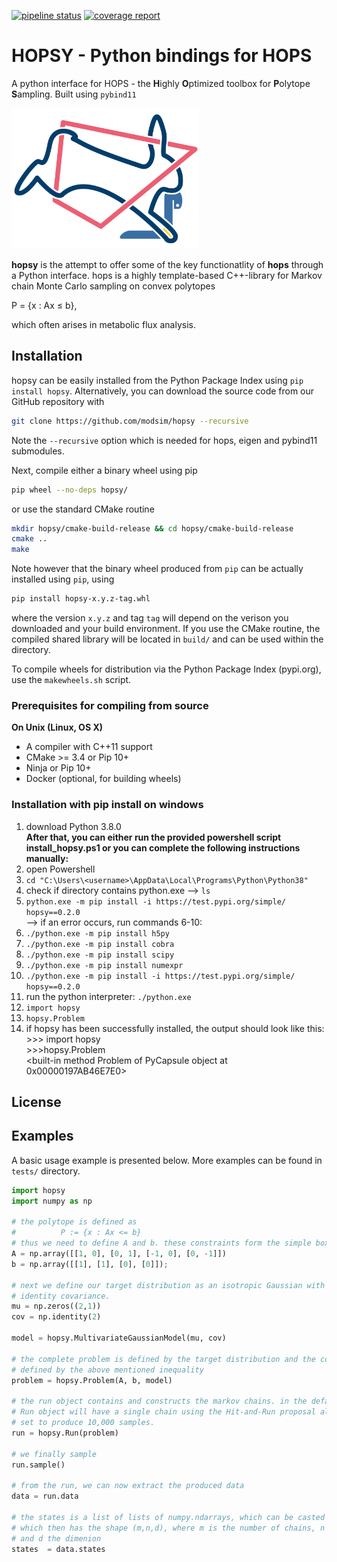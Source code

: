  [![pipeline status](https://jugit.fz-juelich.de/fluxomics/hopsy/badges/master/pipeline.svg)](https://jugit.fz-juelich.de/fluxomics/hopsy/-/commits/master) 
  [![coverage report](https://jugit.fz-juelich.de/fluxomics/hopsy/badges/master/coverage.svg)](https://jugit.fz-juelich.de/fluxomics/hopsy/-/commits/master) 

# HOPSY - Python bindings for HOPS

A python interface for HOPS - the **H**ighly **O**ptimized toolbox for **P**olytope **S**ampling.
Built using `pybind11`

<img src="docs/hopsy.png" alt="HOPSY Logo" width="300"/>

**hopsy** is the attempt to offer some of the key functionatlity of **hops** through a Python interface.
hops is a highly template-based C++-library for Markov chain Monte Carlo sampling on convex polytopes
 
P = {x : Ax &#8804; b},

which often arises in metabolic flux analysis.


## Installation

hopsy can be easily installed from the Python Package Index using ``pip install hopsy``.
Alternatively, you can download the source code from our GitHub repository with

```bash
git clone https://github.com/modsim/hopsy --recursive
```

Note the `--recursive` option which is
needed for hops, eigen and pybind11 submodules.

Next, compile either a binary wheel using pip

```bash
pip wheel --no-deps hopsy/
```

or use the standard CMake routine

```bash
mkdir hopsy/cmake-build-release && cd hopsy/cmake-build-release
cmake ..
make 
```

Note however that the binary wheel produced from ``pip`` can be actually installed using ``pip``, using

```bash
pip install hopsy-x.y.z-tag.whl
```

where the version `x.y.z` and tag `tag` will depend on the verison you downloaded and your build environment.
If you use the CMake routine, the compiled shared library will be located in `build/` and can 
be used within the directory. 

To compile wheels for distribution via the Python Package Index (pypi.org), use the `makewheels.sh` script.


### Prerequisites for compiling from source

**On Unix (Linux, OS X)**

* A compiler with C++11 support
* CMake >= 3.4 or Pip 10+
* Ninja or Pip 10+
* Docker (optional, for building wheels)

### Installation with pip install on windows

1. download Python 3.8.0   
**After that, you can either run the provided powershell script install_hopsy.ps1 or you can complete the following instructions manually:** 
2. open Powershell
3. `cd "C:\Users\<username>\AppData\Local\Programs\Python\Python38"`
4. check if directory contains python.exe --> `ls`
5. `python.exe -m pip install -i https://test.pypi.org/simple/  hopsy==0.2.0`  
    --> if an error occurs, run commands 6-10:
6. `./python.exe -m pip install h5py`
7. `./python.exe -m pip install cobra`
8. `./python.exe -m pip install scipy`
9. `./python.exe -m pip install numexpr`
10. `./python.exe -m pip install -i https://test.pypi.org/simple/  hopsy==0.2.0`
11. run the python interpreter: `./python.exe`
12. `import hopsy`
13. `hopsy.Problem`
14. if hopsy has been successfully installed, the output should look like this:  
    \>>> import hopsy  
    \>>>hopsy.Problem  
    \<built-in method Problem of PyCapsule object at 0x00000197AB46E7E0> 

## License


## Examples

A basic usage example is presented below. More examples can be found in `tests/` directory.

```python
import hopsy
import numpy as np

# the polytope is defined as 
#          P := {x : Ax <= b}
# thus we need to define A and b. these constraints form the simple box [0,1]^2.
A = np.array([[1, 0], [0, 1], [-1, 0], [0, -1]])
b = np.array([[1], [1], [0], [0]]);

# next we define our target distribution as an isotropic Gaussian with mean 0 and 
# identity covariance.
mu = np.zeros((2,1))
cov = np.identity(2)

model = hopsy.MultivariateGaussianModel(mu, cov)

# the complete problem is defined by the target distribution and the constrained domain, 
# defined by the above mentioned inequality
problem = hopsy.Problem(A, b, model)

# the run object contains and constructs the markov chains. in the default case, the
# Run object will have a single chain using the Hit-and-Run proposal algorithm and is
# set to produce 10,000 samples.
run = hopsy.Run(problem)

# we finally sample
run.sample()

# from the run, we can now extract the produced data
data = run.data

# the states is a list of lists of numpy.ndarrays, which can be casted to a numpy.ndarray
# which then has the shape (m,n,d), where m is the number of chains, n the number of samples
# and d the dimenion
states  = data.states
```

[`cibuildwheel`]:          https://cibuildwheel.readthedocs.io
[FAQ]: http://pybind11.rtfd.io/en/latest/faq.html#working-with-ancient-visual-studio-2009-builds-on-windows
[vs2015_runtime]: https://www.microsoft.com/en-us/download/details.aspx?id=48145
